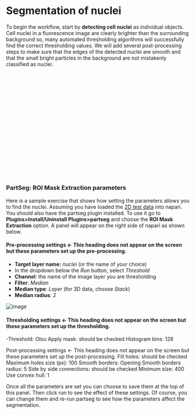 # Segmentation of nuclei

To begin the workflow, start by **detecting cell nuclei** as individual objects. Cell nuclei in a fluorescence image are clearly brighter than the surrounding background so, many automated thresholding algorithms will successfully find the correct thresholding values. We will add several post-processing steps to make sure that the edges of the detected nuclei are smooth and that the small bright particles in the background are not mistakenly classified as nuclei.

<script src="https://fast.wistia.com/embed/medias/ogftgh3nwb.jsonp" async></script><script src="https://fast.wistia.com/assets/external/E-v1.js" async></script><div class="wistia_responsive_padding" style="padding:56.25% 0 0 0;position:relative;"><div class="wistia_responsive_wrapper" style="height:100%;left:0;position:absolute;top:0;width:100%;"><div class="wistia_embed wistia_async_ogftgh3nwb seo=false videoFoam=true" style="height:100%;position:relative;width:100%"><div class="wistia_swatch" style="height:100%;left:0;opacity:0;overflow:hidden;position:absolute;top:0;transition:opacity 200ms;width:100%;"><img src="https://fast.wistia.com/embed/medias/ogftgh3nwb/swatch" style="filter:blur(5px);height:100%;object-fit:contain;width:100%;" alt="" aria-hidden="true" onload="this.parentNode.style.opacity=1;" /></div></div></div></div>

### PartSeg: ROI Mask Extraction parameters
Here is a sample exercise that shows how setting the parameters allows you to find the nuclei. Assuming you have loaded the [2D test data](https://github.com/chanzuckerberg/napari-segmentation-workshop/raw/main/content/workflow/images/cells_gh2ax.tif) into napari. You should also have the partseg plugin installed. To use it go to **Plugins>Install/Uninstall Plugins>partseg** and choose the **ROI Mask Extraction** option. A panel will appear on the right side of napari as shown below.   
#### Pre-processing settings <- This heading does not appear on the screen but these parameters set up the pre-processing.  
- **Target layer name:** *nuclei* (or the name of your choice)  
- In the dropdown below the *Run* button, select *Threshold*  
- **Channel**: the name of the image layer you are thresholding  
- **Filter**: *Median*    
- **Median type**: *Layer* (for 3D data, choose *Stack*)  
- **Median radius**: *2*       

![image](https://user-images.githubusercontent.com/113559244/231029187-07ff663a-c073-4fec-863c-779538ceb845.png)  

#### Thresholding settings <- This heading does not appear on the screen but these parameters set up the thresholding.   
-Threshold: *Otsu*
Apply mask: should be checked
Histogram bins: 128

Post-processing settings <- This heading does not appear on the screen but these parameters set up the post-processing. 
Fill holes: should be checked
Maximum holes size (px): 100
Smooth borders: Opening 
Smooth borders radius: 5
Side by side connections: should be checked
Minimum size: 400
Use convex hull: 1

Once all the parameters are set you can choose to save them at the top of this panel. Then click run to see the effect of these settings. Of course, you can change them and re-run partseg to see how the parameters affect the segmentation. 
